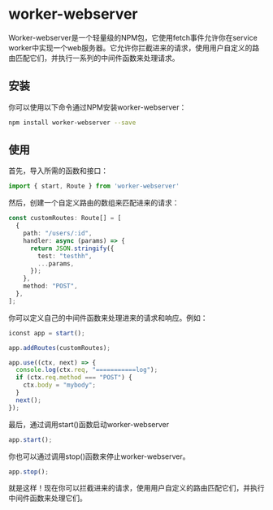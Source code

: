 # worker-webserver

Worker-webserver是一个轻量级的NPM包，它使用fetch事件允许你在service worker中实现一个web服务器。它允许你拦截进来的请求，使用用户自定义的路由匹配它们，并执行一系列的中间件函数来处理请求。
## 安装 
你可以使用以下命令通过NPM安装worker-webserver：
```bash
npm install worker-webserver --save
```

## 使用

首先，导入所需的函数和接口：
```typescript
import { start, Route } from 'worker-webserver'
```

然后，创建一个自定义路由的数组来匹配进来的请求：

```typescript
const customRoutes: Route[] = [
  {
    path: "/users/:id",
    handler: async (params) => {
      return JSON.stringify({
        test: "testhh",
        ...params,
      });
    },
    method: "POST",
  },
];

```

你可以定义自己的中间件函数来处理进来的请求和响应。例如：
```typescript
iconst app = start();

app.addRoutes(customRoutes);

app.use((ctx, next) => {
  console.log(ctx.req, "===========log");
  if (ctx.req.method === "POST") {
    ctx.body = "mybody";
  }
  next();
});

```

最后，通过调用start()函数启动worker-webserver
```typescript
app.start();
```

你也可以通过调用stop()函数来停止worker-webserver。
```typescript
app.stop();
```
就是这样！现在你可以拦截进来的请求，使用用户自定义的路由匹配它们，并执行中间件函数来处理它们。